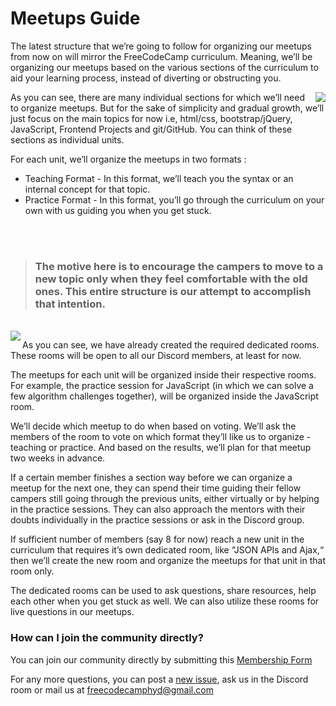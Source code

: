 # Meetups Guide

The latest structure that we’re going to follow for organizing our meetups from now on will mirror the FreeCodeCamp curriculum. Meaning, we’ll be organizing our meetups based on the various sections of the curriculum to aid your learning process, instead of diverting or obstructing you.  

<img align="right" src="https://cloud.githubusercontent.com/assets/6577624/17375364/4181d020-59ce-11e6-8f0d-6dd9d3524de8.png">
	
As you can see, there are many individual sections for which we’ll need to organize meetups. But for the sake of simplicity and gradual growth, we’ll just focus on the main topics for now i.e, html/css, bootstrap/jQuery, JavaScript, Frontend Projects and git/GitHub. You can think of these sections as individual units.

For each unit, we’ll organize the meetups in two formats : 
* Teaching Format - In this format, we’ll teach you the syntax or an internal concept for that topic. 
* Practice Format - In this format, you’ll go through the curriculum on your own with us guiding you when you get stuck. 

<br><br>

> ### The motive here is to encourage the campers to move to a new topic only when they feel comfortable with the old ones. This entire structure is our attempt to accomplish that intention.

<br>

<img align="left" src="https://cloud.githubusercontent.com/assets/6577624/17375434/9259811e-59ce-11e6-93a2-7bad102febf4.png">

As you can see, we have already created the required dedicated rooms. These rooms will be open to all our Discord members, at least for now. 

The meetups for each unit will be organized inside their respective rooms. For example, the practice session for JavaScript (in which we can solve a few algorithm challenges together), will be organized inside the JavaScript room. 

We’ll decide which meetup to do when based on voting. We’ll ask the members of the room to vote on which format they’ll like us to organize - teaching or practice. And based on the results, we’ll plan for that meetup two weeks in advance.

If a certain member finishes a section way before we can organize a meetup for the next one, they can spend their time guiding their fellow campers still going through the previous units, either virtually or by helping in the practice sessions. They can also approach the mentors with their doubts individually in the practice sessions or ask in the Discord group.

If sufficient number of members (say 8 for now) reach a new unit in the curriculum that requires it’s own dedicated room, like “JSON APIs and Ajax,“ then we’ll create the new room and organize the meetups for that unit in that room only. 

The dedicated rooms can be used to ask questions, share resources, help each other when you get stuck as well. We can also utilize these rooms for live questions in our meetups. 


### How can I join the community directly?
You can join our community directly by submitting this [Membership Form](https://goo.gl/18XFsX)


For any more questions, you can post a [new issue](https://github.com/fcc-hyd/Meetups/issues/new), ask us in the Discord room or mail us at freecodecamphyd@gmail.com
